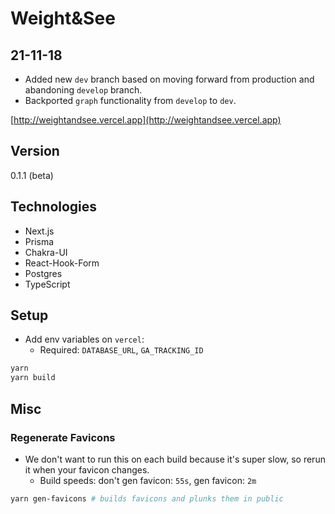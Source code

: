 # Weight&See

## 21-11-18

- Added new `dev` branch based on moving forward from production and abandoning `develop` branch.
- Backported `graph` functionality from `develop` to `dev`.

[http://weightandsee.vercel.app](http://weightandsee.vercel.app)

## Version

0.1.1 (beta)

## Technologies

- Next.js
- Prisma
- Chakra-UI
- React-Hook-Form
- Postgres
- TypeScript

## Setup

- Add env variables on `vercel`:
  - Required: `DATABASE_URL`, `GA_TRACKING_ID`

```bash
yarn
yarn build
```

## Misc

### Regenerate Favicons

- We don't want to run this on each build because it's super slow, so rerun it when your favicon changes.
  - Build speeds: don't gen favicon: `55s`, gen favicon: `2m`

```bash
yarn gen-favicons # builds favicons and plunks them in public
```
